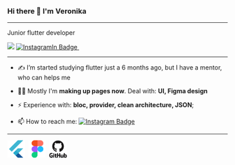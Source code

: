 ### Hi there 👋 I'm Veronika
---

Junior flutter developer


  <img src="https://media.giphy.com/media/ZRiLoLix9pnW7cVB5y/giphy.gif" width="100"/>

<a href="https://instagram.com/veronika_tsitser?igshid=YmMyMTA2M2Y=">
<img src="https://img.shields.io/badge/Instagram-pink?style=for-the-badge&logo=instagram&logoColor=white" alt="InstagramIn Badge"/>
</a>
<img src="https://komarev.com/ghpvc/?username=VeronikaTsitser&style=flat-square&color=red" alt=""/>

---

- :writing_hand: I’m started studying flutter just a 6 months ago, but I have a mentor, who can helps me

- :woman_technologist: Mostly I'm **making up pages now**. Deal with: **UI, Figma design**

- :zap: Experience with: **bloc, provider, clean architecture, JSON**;

- :mailbox: How to reach me: [![Instagram Badge](https://img.shields.io/badge/-Instagram-pink?style=flat&logo=Instagram&logoColor=white)](https://instagram.com/veronika_tsitser?igshid=YmMyMTA2M2Y=)

---

<div>
   <img src="https://github.com/devicons/devicon/blob/master/icons/flutter/flutter-original.svg" title="Flutter" alt="Flutter" width="40" height="40"/>&nbsp;
  <img src="https://github.com/devicons/devicon/blob/master/icons/figma/figma-original.svg" title="Figma" alt="Figma" width="40" height="40"/>&nbsp;
 <img src="https://github.com/devicons/devicon/blob/master/icons/github/github-original-wordmark.svg" title="Figma" alt="Figma" width="40" height="40"/>&nbsp;
<div>
